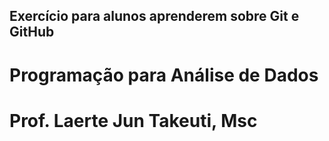 ## Exercício para alunos aprenderem sobre Git e GitHub

# Programação para Análise de Dados
# Prof. Laerte Jun Takeuti, Msc
